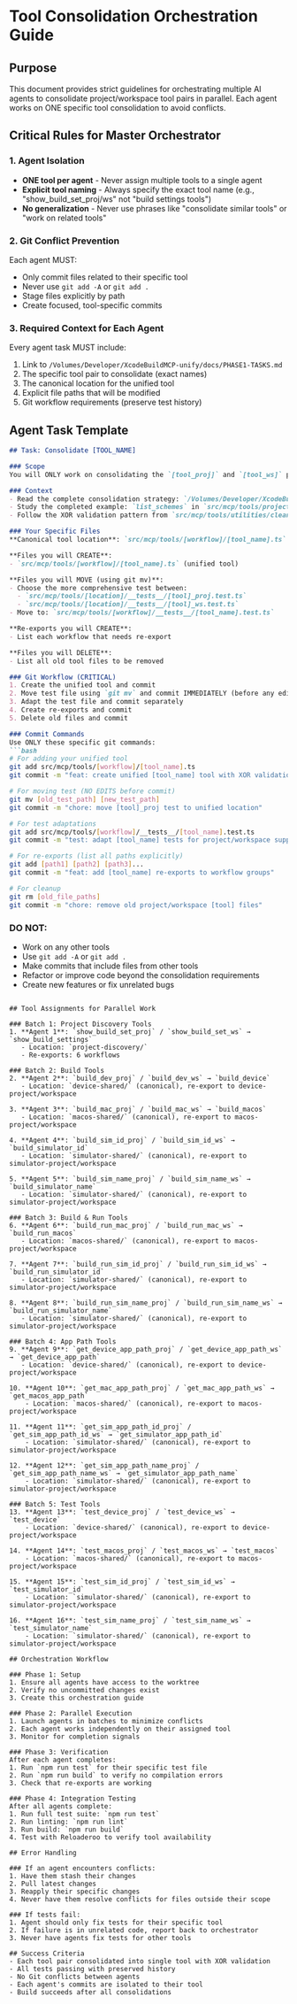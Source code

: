 # Tool Consolidation Orchestration Guide

## Purpose
This document provides strict guidelines for orchestrating multiple AI agents to consolidate project/workspace tool pairs in parallel. Each agent works on ONE specific tool consolidation to avoid conflicts.

## Critical Rules for Master Orchestrator

### 1. Agent Isolation
- **ONE tool per agent** - Never assign multiple tools to a single agent
- **Explicit tool naming** - Always specify the exact tool name (e.g., "show_build_set_proj/ws" not "build settings tools")
- **No generalization** - Never use phrases like "consolidate similar tools" or "work on related tools"

### 2. Git Conflict Prevention
Each agent MUST:
- Only commit files related to their specific tool
- Never use `git add -A` or `git add .`
- Stage files explicitly by path
- Create focused, tool-specific commits

### 3. Required Context for Each Agent
Every agent task MUST include:
1. Link to `/Volumes/Developer/XcodeBuildMCP-unify/docs/PHASE1-TASKS.md`
2. The specific tool pair to consolidate (exact names)
3. The canonical location for the unified tool
4. Explicit file paths that will be modified
5. Git workflow requirements (preserve test history)

## Agent Task Template

```markdown
## Task: Consolidate [TOOL_NAME] 

### Scope
You will ONLY work on consolidating the `[tool_proj]` and `[tool_ws]` pair into a single `[unified_tool_name]` tool.

### Context
- Read the complete consolidation strategy: `/Volumes/Developer/XcodeBuildMCP-unify/docs/PHASE1-TASKS.md`
- Study the completed example: `list_schemes` in `src/mcp/tools/project-discovery/`
- Follow the XOR validation pattern from `src/mcp/tools/utilities/clean.ts`

### Your Specific Files
**Canonical tool location**: `src/mcp/tools/[workflow]/[tool_name].ts`

**Files you will CREATE**:
- `src/mcp/tools/[workflow]/[tool_name].ts` (unified tool)

**Files you will MOVE (using git mv)**:
- Choose the more comprehensive test between:
  - `src/mcp/tools/[location]/__tests__/[tool]_proj.test.ts`
  - `src/mcp/tools/[location]/__tests__/[tool]_ws.test.ts`
- Move to: `src/mcp/tools/[workflow]/__tests__/[tool_name].test.ts`

**Re-exports you will CREATE**:
- List each workflow that needs re-export

**Files you will DELETE**:
- List all old tool files to be removed

### Git Workflow (CRITICAL)
1. Create the unified tool and commit
2. Move test file using `git mv` and commit IMMEDIATELY (before any edits)
3. Adapt the test file and commit separately
4. Create re-exports and commit
5. Delete old files and commit

### Commit Commands
Use ONLY these specific git commands:
```bash
# For adding your unified tool
git add src/mcp/tools/[workflow]/[tool_name].ts
git commit -m "feat: create unified [tool_name] tool with XOR validation"

# For moving test (NO EDITS before commit)
git mv [old_test_path] [new_test_path]
git commit -m "chore: move [tool]_proj test to unified location"

# For test adaptations
git add src/mcp/tools/[workflow]/__tests__/[tool_name].test.ts
git commit -m "test: adapt [tool_name] tests for project/workspace support"

# For re-exports (list all paths explicitly)
git add [path1] [path2] [path3]...
git commit -m "feat: add [tool_name] re-exports to workflow groups"

# For cleanup
git rm [old_file_paths]
git commit -m "chore: remove old project/workspace [tool] files"
```

### DO NOT:
- Work on any other tools
- Use `git add -A` or `git add .`
- Make commits that include files from other tools
- Refactor or improve code beyond the consolidation requirements
- Create new features or fix unrelated bugs
```

## Tool Assignments for Parallel Work

### Batch 1: Project Discovery Tools
1. **Agent 1**: `show_build_set_proj` / `show_build_set_ws` → `show_build_settings`
   - Location: `project-discovery/`
   - Re-exports: 6 workflows

### Batch 2: Build Tools
2. **Agent 2**: `build_dev_proj` / `build_dev_ws` → `build_device`
   - Location: `device-shared/` (canonical), re-export to device-project/workspace
   
3. **Agent 3**: `build_mac_proj` / `build_mac_ws` → `build_macos`
   - Location: `macos-shared/` (canonical), re-export to macos-project/workspace
   
4. **Agent 4**: `build_sim_id_proj` / `build_sim_id_ws` → `build_simulator_id`
   - Location: `simulator-shared/` (canonical), re-export to simulator-project/workspace
   
5. **Agent 5**: `build_sim_name_proj` / `build_sim_name_ws` → `build_simulator_name`
   - Location: `simulator-shared/` (canonical), re-export to simulator-project/workspace

### Batch 3: Build & Run Tools
6. **Agent 6**: `build_run_mac_proj` / `build_run_mac_ws` → `build_run_macos`
   - Location: `macos-shared/` (canonical), re-export to macos-project/workspace
   
7. **Agent 7**: `build_run_sim_id_proj` / `build_run_sim_id_ws` → `build_run_simulator_id`
   - Location: `simulator-shared/` (canonical), re-export to simulator-project/workspace
   
8. **Agent 8**: `build_run_sim_name_proj` / `build_run_sim_name_ws` → `build_run_simulator_name`
   - Location: `simulator-shared/` (canonical), re-export to simulator-project/workspace

### Batch 4: App Path Tools
9. **Agent 9**: `get_device_app_path_proj` / `get_device_app_path_ws` → `get_device_app_path`
   - Location: `device-shared/` (canonical), re-export to device-project/workspace
   
10. **Agent 10**: `get_mac_app_path_proj` / `get_mac_app_path_ws` → `get_macos_app_path`
    - Location: `macos-shared/` (canonical), re-export to macos-project/workspace
    
11. **Agent 11**: `get_sim_app_path_id_proj` / `get_sim_app_path_id_ws` → `get_simulator_app_path_id`
    - Location: `simulator-shared/` (canonical), re-export to simulator-project/workspace
    
12. **Agent 12**: `get_sim_app_path_name_proj` / `get_sim_app_path_name_ws` → `get_simulator_app_path_name`
    - Location: `simulator-shared/` (canonical), re-export to simulator-project/workspace

### Batch 5: Test Tools
13. **Agent 13**: `test_device_proj` / `test_device_ws` → `test_device`
    - Location: `device-shared/` (canonical), re-export to device-project/workspace
    
14. **Agent 14**: `test_macos_proj` / `test_macos_ws` → `test_macos`
    - Location: `macos-shared/` (canonical), re-export to macos-project/workspace
    
15. **Agent 15**: `test_sim_id_proj` / `test_sim_id_ws` → `test_simulator_id`
    - Location: `simulator-shared/` (canonical), re-export to simulator-project/workspace
    
16. **Agent 16**: `test_sim_name_proj` / `test_sim_name_ws` → `test_simulator_name`
    - Location: `simulator-shared/` (canonical), re-export to simulator-project/workspace

## Orchestration Workflow

### Phase 1: Setup
1. Ensure all agents have access to the worktree
2. Verify no uncommitted changes exist
3. Create this orchestration guide

### Phase 2: Parallel Execution
1. Launch agents in batches to minimize conflicts
2. Each agent works independently on their assigned tool
3. Monitor for completion signals

### Phase 3: Verification
After each agent completes:
1. Run `npm run test` for their specific test file
2. Run `npm run build` to verify no compilation errors
3. Check that re-exports are working

### Phase 4: Integration Testing
After all agents complete:
1. Run full test suite: `npm run test`
2. Run linting: `npm run lint`
3. Run build: `npm run build`
4. Test with Reloaderoo to verify tool availability

## Error Handling

### If an agent encounters conflicts:
1. Have them stash their changes
2. Pull latest changes
3. Reapply their specific changes
4. Never have them resolve conflicts for files outside their scope

### If tests fail:
1. Agent should only fix tests for their specific tool
2. If failure is in unrelated code, report back to orchestrator
3. Never have agents fix tests for other tools

## Success Criteria
- Each tool pair consolidated into single tool with XOR validation
- All tests passing with preserved history
- No Git conflicts between agents
- Each agent's commits are isolated to their tool
- Build succeeds after all consolidations